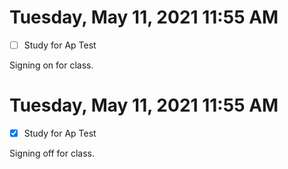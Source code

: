 # Tuesday, May 11, 2021 11:55 AM
- [ ] Study for Ap Test

Signing on for class.

# Tuesday, May 11, 2021 11:55 AM
- [x] Study for Ap Test

Signing off for class.
